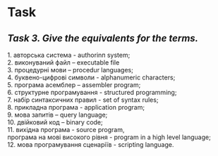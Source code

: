 <h1>Task</h1>
<h2><strong><em>Task 3. Give the equivalents for the terms.</em></strong></h2>
1. авторська система - authorinп system; <br>
2. виконуваний файл – executable file<br>
3. процедурні мови – procedur languages; <br>
4. буквено-цифрові символи - alphanumeric characters; <br>
5. програма асемблер – assembler program; <br>
6. структурне програмування - structured programming; <br>
7. набір синтаксичних правил - set of syntax rules; <br>
8. прикладна програма - application program; <br>
9. мова запитів – query language; <br>
10. двійковий код – binary code; <br>
11. вихідна програма - source program, <br>
програма на мові високого рівня - program in a high level language; <br>
12. мова програмування сценаріїв - scripting language.	<br>
